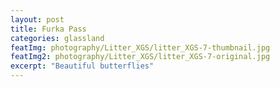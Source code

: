 ```yaml
---
layout: post
title: Furka Pass
categories: glassland
featImg: photography/Litter_XGS/litter_XGS-7-thumbnail.jpg
featImg2: photography/Litter_XGS/litter_XGS-7-original.jpg
excerpt: "Beautiful butterflies"
---
```

